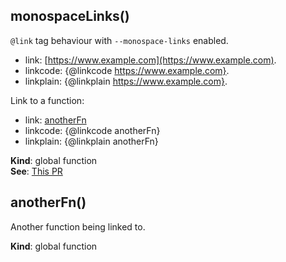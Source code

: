 <a name="monospaceLinks"></a>

## monospaceLinks()
`@link` tag behaviour with `--monospace-links` enabled.

- link: [https://www.example.com](https://www.example.com).
- linkcode: {@linkcode https://www.example.com}.
- linkplain: {@linkplain https://www.example.com}.

Link to a function:
- link: [anotherFn](#anotherFn)
- linkcode: {@linkcode anotherFn}
- linkplain: {@linkplain anotherFn}

**Kind**: global function  
**See**: [This PR](https://github.com/jsdoc2md/dmd/pull/86)  
<a name="anotherFn"></a>

## anotherFn()
Another function being linked to.

**Kind**: global function  
